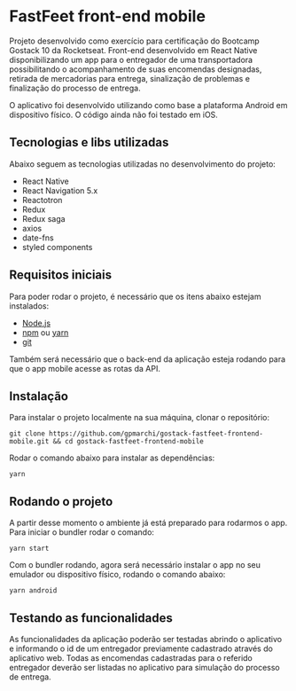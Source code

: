 # FastFeet front-end mobile

Projeto desenvolvido como exercício para certificação do Bootcamp Gostack 10 da Rocketseat. Front-end desenvolvido em React Native disponibilizando um app para o entregador de uma transportadora possibilitando o acompanhamento de suas encomendas designadas, retirada de mercadorias para entrega, sinalização de problemas e finalização do processo de entrega.

O aplicativo foi desenvolvido utilizando como base a plataforma Android em dispositivo físico. O código ainda não foi testado em iOS.

## Tecnologias e libs utilizadas

Abaixo seguem as tecnologias utilizadas no desenvolvimento do projeto:

- React Native
- React Navigation 5.x
- Reactotron
- Redux
- Redux saga
- axios
- date-fns
- styled components

## Requisitos iniciais

Para poder rodar o projeto, é necessário que os itens abaixo estejam instalados:

- [Node.js](https://nodejs.org/en/download/)
- [npm](https://www.npmjs.com/get-npm) ou [yarn](https://classic.yarnpkg.com/en/docs/install/#mac-stable)
- [git](https://git-scm.com/downloads)

Também será necessário que o back-end da aplicação esteja rodando para que o app mobile acesse as rotas da API.

## Instalação

Para instalar o projeto localmente na sua máquina, clonar o repositório:

    git clone https://github.com/gpmarchi/gostack-fastfeet-frontend-mobile.git && cd gostack-fastfeet-frontend-mobile

Rodar o comando abaixo para instalar as dependências:

    yarn

## Rodando o projeto

A partir desse momento o ambiente já está preparado para rodarmos o app. Para iniciar o bundler rodar o comando:

    yarn start

Com o bundler rodando, agora será necessário instalar o app no seu emulador ou dispositivo físico, rodando o comando abaixo:

    yarn android

## Testando as funcionalidades

As funcionalidades da aplicação poderão ser testadas abrindo o aplicativo e informando o id de um entregador previamente cadastrado através do aplicativo web. Todas as encomendas cadastradas para o referido entregador deverão ser listadas no aplicativo para simulação do processo de entrega.
